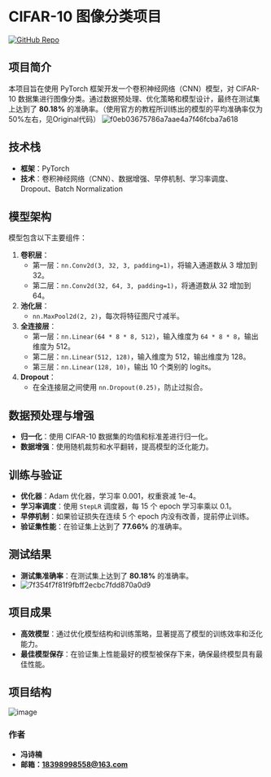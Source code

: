 # CIFAR-10 图像分类项目

[![GitHub Repo](https://img.shields.io/badge/GitHub-Repo-green)](https://github.com/yourusername/cifar10-classifier)

## 项目简介
本项目旨在使用 PyTorch 框架开发一个卷积神经网络（CNN）模型，对 CIFAR-10 数据集进行图像分类。通过数据预处理、优化策略和模型设计，最终在测试集上达到了 **80.18%** 的准确率。（使用官方的教程所训练出的模型的平均准确率仅为50%左右，见Original代码）
![f0eb03675786a7aae4a7f46fcba7a618](https://github.com/user-attachments/assets/39c15727-d2eb-4935-8a9c-6fb8d019e584)

## 技术栈
- **框架**：PyTorch
- **技术**：卷积神经网络（CNN）、数据增强、早停机制、学习率调度、Dropout、Batch Normalization

## 模型架构
模型包含以下主要组件：
1. **卷积层**：
   - 第一层：`nn.Conv2d(3, 32, 3, padding=1)`，将输入通道数从 3 增加到 32。
   - 第二层：`nn.Conv2d(32, 64, 3, padding=1)`，将通道数从 32 增加到 64。
2. **池化层**：
   - `nn.MaxPool2d(2, 2)`，每次将特征图尺寸减半。
3. **全连接层**：
   - 第一层：`nn.Linear(64 * 8 * 8, 512)`，输入维度为 `64 * 8 * 8`，输出维度为 512。
   - 第二层：`nn.Linear(512, 128)`，输入维度为 512，输出维度为 128。
   - 第三层：`nn.Linear(128, 10)`，输出 10 个类别的 logits。
4. **Dropout**：
   - 在全连接层之间使用 `nn.Dropout(0.25)`，防止过拟合。

## 数据预处理与增强
- **归一化**：使用 CIFAR-10 数据集的均值和标准差进行归一化。
- **数据增强**：使用随机裁剪和水平翻转，提高模型的泛化能力。

## 训练与验证
- **优化器**：Adam 优化器，学习率 0.001，权重衰减 1e-4。
- **学习率调度**：使用 `StepLR` 调度器，每 15 个 epoch 学习率乘以 0.1。
- **早停机制**：如果验证损失在连续 5 个 epoch 内没有改善，提前停止训练。
- **验证集性能**：在验证集上达到了 **77.66%** 的准确率。

## 测试结果
- **测试集准确率**：在测试集上达到了 **80.18%** 的准确率。
- ![7f354f7f81f9fbff2ecbc7fdd870a0d9](https://github.com/user-attachments/assets/dad8c92c-6f77-4ef4-8363-738ee13aa5da)

## 项目成果
- **高效模型**：通过优化模型结构和训练策略，显著提高了模型的训练效率和泛化能力。
- **最佳模型保存**：在验证集上性能最好的模型被保存下来，确保最终模型具有最佳性能。

## 项目结构
![image](https://github.com/user-attachments/assets/e0007dc3-a735-4464-94d4-b305c10e6124)

### 作者
- **冯诗楠**
- **邮箱：18398998558@163.com**
